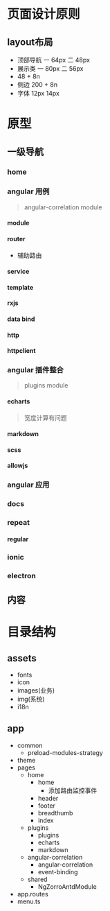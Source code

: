 # 页面设计原则

## layout布局

- 顶部导航 一 64px 二 48px
- 展示类 一 80px 二 56px
- 48 + 8n
- 侧边 200 + 8n
- 字体 12px 14px

# 原型

## 一级导航

### home

### angular 用例
> angular-correlation module

#### module
#### router

- 辅助路由

#### service
#### template
#### rxjs
#### data bind
#### http
#### httpclient

### angular 插件整合
> plugins module
#### echarts
> 宽度计算有问题
#### markdown
#### scss
#### allowjs

### angular 应用

### docs

### repeat
#### regular

### ionic
### electron
## 内容

# 目录结构

## assets
- fonts
- icon
- images(业务)
- img(系统)
- i18n
## app

- common
    - preload-modules-strategy
- theme
- pages
    - home
        - home
            - 添加路由监控事件
        - header
        - footer
        - breadthumb
        - index
    - plugins
        - plugins
        - echarts
        - markdown
    - angular-correlation
        - angular-correlation
        - event-binding
    - shared
        - NgZorroAntdModule
- app.routes
- menu.ts